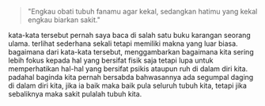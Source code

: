 ﻿---
tags: [Tulisan]
---

> "Engkau obati tubuh fanamu agar kekal, sedangkan hatimu yang kekal engkau biarkan sakit."
> 
kata-kata tersebut pernah saya baca di salah satu buku karangan seorang ulama. terlihat sederhana sekali tetapi memiliki makna yang luar biasa. bagaimana dari kata-kata tersebut, menggambarkan bagaimana kita sering lebih fokus kepada hal yang bersifat fisik saja tetapi lupa untuk memperhatikan hal-hal yang bersifat psikis ataupun ruh di dalam diri kita. padahal baginda kita pernah bersabda bahwasannya ada segumpal daging di dalam diri kita, jika ia baik maka baik pula seluruh tubuh kita, tetapi jika sebaliknya maka sakit pulalah tubuh kita. 

